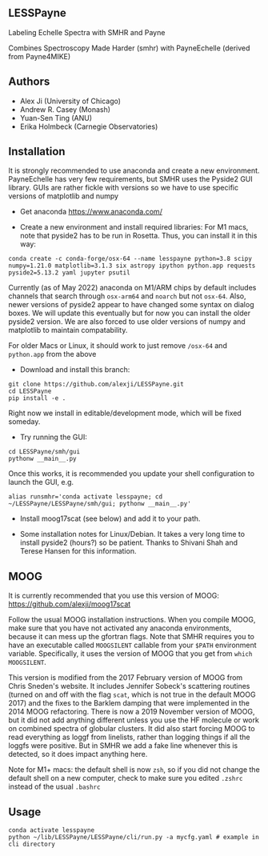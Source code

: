 LESSPayne
------------------------
Labeling Echelle Spectra with SMHR and Payne

Combines Spectroscopy Made Harder (smhr) with PayneEchelle (derived from Payne4MIKE)

Authors
-------
 - Alex Ji (University of Chicago)
 - Andrew R. Casey (Monash)
 - Yuan-Sen Ting (ANU)
 - Erika Holmbeck (Carnegie Observatories)

Installation
------------

It is strongly recommended to use anaconda and create a new environment.
PayneEchelle has very few requirements, but SMHR uses the Pyside2 GUI library.
GUIs are rather fickle with versions so we have to use specific versions of matplotlib and numpy

* Get anaconda https://www.anaconda.com/

* Create a new environment and install required libraries:
For M1 macs, note that pyside2 has to be run in Rosetta. Thus, you can install it in this way:
```
conda create -c conda-forge/osx-64 --name lesspayne python=3.8 scipy numpy=1.21.0 matplotlib=3.1.3 six astropy ipython python.app requests pyside2=5.13.2 yaml jupyter psutil
```
Currently (as of May 2022) anaconda on M1/ARM chips by default includes channels that search through `osx-arm64` and `noarch` but not `osx-64`.
Also, newer versions of pyside2 appear to have changed some syntax on dialog boxes. We will update this eventually but for now you can install the older pyside2 version.
We are also forced to use older versions of numpy and matplotlib to maintain compatability.

For older Macs or Linux, it should work to just remove `/osx-64` and `python.app` from the above

* Download and install this branch:
```
git clone https://github.com/alexji/LESSPayne.git 
cd LESSPayne
pip install -e .
```
Right now we install in editable/development mode, which will be fixed someday.

* Try running the GUI:
```
cd LESSPayne/smh/gui
pythonw __main__.py
```

Once this works, it is recommended you update your shell configuration to launch the GUI, e.g.
```
alias runsmhr='conda activate lesspayne; cd ~/LESSPayne/LESSPayne/smh/gui; pythonw __main__.py'
```

* Install moog17scat (see below) and add it to your path.

* Some installation notes for Linux/Debian. It takes a very long time to install pyside2 (hours?) so be patient. Thanks to Shivani Shah and Terese Hansen for this information.

MOOG
----
It is currently recommended that you use this version of MOOG: https://github.com/alexji/moog17scat

Follow the usual MOOG installation instructions. When you compile MOOG, make sure that you have not activated any anaconda environments, because it can mess up the gfortran flags.
Note that SMHR requires you to have an executable called `MOOGSILENT` callable from your `$PATH` environment variable. Specifically, it uses the version of MOOG that you get from `which MOOGSILENT`.

This version is modified from the 2017 February version of MOOG from Chris Sneden's website. It includes Jennifer Sobeck's scattering routines (turned on and off with the flag `scat`, which is not true in the default MOOG 2017) and the fixes to the Barklem damping that were implemented in the 2014 MOOG refactoring.
There is now a 2019 November version of MOOG, but it did not add anything different unless you use the HF molecule or work on combined spectra of globular clusters. It did also start forcing MOOG to read everything as loggf from linelists, rather than logging things if all the loggfs were positive. But in SMHR we add a fake line whenever this is detected, so it does impact anything here.

Note for M1+ macs: the default shell is now `zsh`, so if you did not change the default shell on a new computer, check to make sure you edited `.zshrc` instead of the usual `.bashrc`

Usage
-----
```
conda activate lesspayne
python ~/lib/LESSPayne/LESSPayne/cli/run.py -a mycfg.yaml # example in cli directory
```
